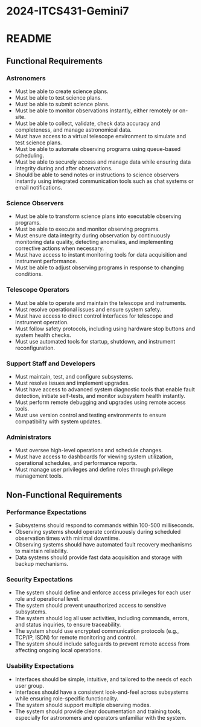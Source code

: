 # 2024-ITCS431-Gemini7
# README

## Functional Requirements

### Astronomers
- Must be able to create science plans.
- Must be able to test science plans.
- Must be able to submit science plans.
- Must be able to monitor observations instantly, either remotely or on-site.
- Must be able to collect, validate, check data accuracy and completeness, and manage astronomical data.
- Must have access to a virtual telescope environment to simulate and test science plans.
- Must be able to automate observing programs using queue-based scheduling.
- Must be able to securely access and manage data while ensuring data integrity during and after observations.
- Should be able to send notes or instructions to science observers instantly using integrated communication tools such as chat systems or email notifications.

### Science Observers
- Must be able to transform science plans into executable observing programs.
- Must be able to execute and monitor observing programs.
- Must ensure data integrity during observation by continuously monitoring data quality, detecting anomalies, and implementing corrective actions when necessary.
- Must have access to instant monitoring tools for data acquisition and instrument performance.
- Must be able to adjust observing programs in response to changing conditions.

### Telescope Operators
- Must be able to operate and maintain the telescope and instruments.
- Must resolve operational issues and ensure system safety.
- Must have access to direct control interfaces for telescope and instrument operation.
- Must follow safety protocols, including using hardware stop buttons and system health checks.
- Must use automated tools for startup, shutdown, and instrument reconfiguration.

### Support Staff and Developers
- Must maintain, test, and configure subsystems.
- Must resolve issues and implement upgrades.
- Must have access to advanced system diagnostic tools that enable fault detection, initiate self-tests, and monitor subsystem health instantly.
- Must perform remote debugging and upgrades using remote access tools.
- Must use version control and testing environments to ensure compatibility with system updates.

### Administrators
- Must oversee high-level operations and schedule changes.
- Must have access to dashboards for viewing system utilization, operational schedules, and performance reports.
- Must manage user privileges and define roles through privilege management tools.

## Non-Functional Requirements

### Performance Expectations
- Subsystems should respond to commands within 100-500 milliseconds.
- Observing systems should operate continuously during scheduled observation times with minimal downtime.
- Observing systems should have automated fault recovery mechanisms to maintain reliability.
- Data systems should provide fast data acquisition and storage with backup mechanisms.

### Security Expectations
- The system should define and enforce access privileges for each user role and operational level.
- The system should prevent unauthorized access to sensitive subsystems.
- The system should log all user activities, including commands, errors, and status inquiries, to ensure traceability.
- The system should use encrypted communication protocols (e.g., TCP/IP, ISDN) for remote monitoring and control.
- The system should include safeguards to prevent remote access from affecting ongoing local operations.

### Usability Expectations
- Interfaces should be simple, intuitive, and tailored to the needs of each user group.
- Interfaces should have a consistent look-and-feel across subsystems while ensuring role-specific functionality.
- The system should support multiple observing modes.
- The system should provide clear documentation and training tools, especially for astronomers and operators unfamiliar with the system.
